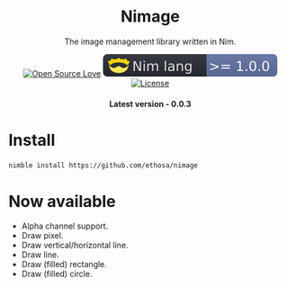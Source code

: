 <h1 align="center">Nimage</h1>
<div align="center">The image management library written in Nim.

[![Open Source Love](https://badges.frapsoft.com/os/v1/open-source.png?v=103)](https://github.com/ellerbrock/open-source-badges/)
[![Nim language-plastic](https://github.com/Ethosa/yukiko/blob/master/nim-lang.svg)](https://github.com/Ethosa/yukiko/blob/master/nim-lang.svg)
[![License](https://img.shields.io/github/license/Ethosa/nimage)](https://github.com/Ethosa/nimage/blob/master/LICENSE)

<h4 align="center">Latest version - 0.0.3</h4>
</div>

# Install
`nimble install https://github.com/ethosa/nimage`

# Now available
-   Alpha channel support.
-   Draw pixel.
-   Draw vertical/horizontal line.
-   Draw line.
-   Draw (filled) rectangle.
-   Draw (filled) circle.
